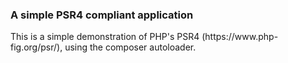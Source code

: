 <h3>A simple PSR4 compliant application</h3>
This is a simple demonstration of PHP's PSR4 (https://www.php-fig.org/psr/), using the composer autoloader.